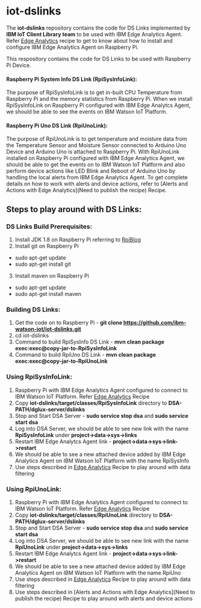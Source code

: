 # iot-dslinks
The **iot-dslinks** repository contains the code for DS Links implemented by **IBM IoT Client Library team** to be used with IBM Edge Analytics Agent. Refer [Edge Analytics](https://developer.ibm.com/recipes/tutorials/getting-started-with-edge-analytics-in-watson-iot-platform/) recipe to get to know about how to install and configure IBM Edge Analytics Agent on Raspberry Pi.

This respository contains the code for DS Links to be used with Raspberry Pi Device. 
#### Raspberry Pi System Info DS Link (RpiSysInfoLink):
The purpose of RpiSysInfoLink is to get in-built CPU Temperature from Raspberry Pi and the memory statistics from Raspberry Pi. When we install RpiSysInfoLink on Raspberry Pi configured with IBM Edge Analytcs Agent, we should be able to see the events on IBM Watson IoT Platform.
#### Raspberry Pi Uno DS Link (RpiUnoLink):
The purpose of RpiUnoLink is to get temperature and moisture data from the Temperature Sensor and Moisture Sensor connected to Arduino Uno Device and Arduino Uno is attached to Raspberry Pi. With RpiUnoLink installed on Raspberry Pi configured with IBM Edge Analytics Agent, we should be able to get the events on to IBM Watson IoT Platform and also perform device actions like LED Blink and Reboot of Arduino Uno by handling the local alerts from IBM Edge Analytics Agent. To get complete details on how to work with alerts and device actions, refer to [Alerts and Actions with Edge Analytics](Need to publish the recipe) Recipe.

## Steps to play around with DS Links:
### DS Links Build Prerequisites:
1. Install JDK 1.8 on Raspberry Pi referring to [RpiBlog](http://www.rpiblog.com/2014/03/installing-oracle-jdk-8-on-raspberry-pi.html)
2. Install git on Raspberry Pi 
  * sudo apt-get update
  * sudo apt-get install git
3. Install maven on Raspberry Pi
  * sudo apt-get update
  * sudo apt-get install maven

### Building DS Links:
1. Get the code on to Raspberry Pi - **git clone https://github.com/ibm-watson-iot/iot-dslinks.git**
2. cd iot-dslinks
3. Command to build RpiSysInfo DS Link - **mvn clean package exec:exec@copy-jar-to-RpiSysInfoLink**
4. Command to build RpiUno DS Link - **mvn clean package exec:exec@copy-jar-to-RpiUnoLink**

### Using RpiSysInfoLink:
1. Raspberry Pi with IBM Edge Analytics Agent configured to connect to IBM Watson IoT Platform. Refer [Edge Analytics](https://developer.ibm.com/recipes/tutorials/getting-started-with-edge-analytics-in-watson-iot-platform/) Recipe
2. Copy **iot-dslinks/target/classes/RpiSysInfoLink** directory to **DSA-PATH/dglux-server/dslinks**
3. Stop and Start DSA Server - **sudo service stop dsa**  and **sudo service start dsa**
4. Log into DSA Server, we should be able to see new link with the name **RpiSysInfoLink** under **project->data->sys->links**
5. Restart IBM Edge Analytcs Agent link - **project->data->sys->link->restart**
6. We should be able to see a new attached device added by IBM Edge Analytics Agent on IBM Watson IoT Platform with the name RpiSysInfo
7. Use steps described in [Edge Analytics](https://developer.ibm.com/recipes/tutorials/getting-started-with-edge-analytics-in-watson-iot-platform/) Recipe to play around with data filtering

### Using RpiUnoLink: 
1. Raspberry Pi with IBM Edge Analytics Agent configured to connect to IBM Watson IoT Platform. Refer [Edge Analytics](https://developer.ibm.com/recipes/tutorials/getting-started-with-edge-analytics-in-watson-iot-platform/) Recipe
2. Copy **iot-dslinks/target/classes/RpiUnoLink** directory to **DSA-PATH/dglux-server/dslinks**
3. Stop and Start DSA Server - **sudo service stop dsa**  and **sudo service start dsa**
4. Log into DSA Server, we should be able to see new link with the name **RpiUnoLink** under **project->data->sys->links**
5. Restart IBM Edge Analytcs Agent link - **project->data->sys->link->restart**
6. We should be able to see a new attached device added by IBM Edge Analytics Agent on IBM Watson IoT Platform with the name RpiUno
7. Use steps described in [Edge Analytics](https://developer.ibm.com/recipes/tutorials/getting-started-with-edge-analytics-in-watson-iot-platform/) Recipe to play around with data filtering
8. Use steps described in [Alerts and Actions with Edge Analytics](Need to publish the recipe) Recipe to play around with alerts and device actions
